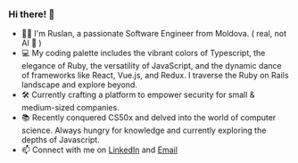 ### Hi there! 👋
- 🧑‍🌾 I'm Ruslan, a passionate Software Engineer from Moldova. ( real, not AI 🤖 )
- 💻 My coding palette includes the vibrant colors of Typescript, the elegance of Ruby, the versatility of JavaScript, and the dynamic dance of frameworks like React, Vue.js, and Redux. I traverse the Ruby on Rails landscape and explore beyond.
- 🛠️ Currently crafting a platform to empower security for small & medium-sized companies.
- 📚 Recently conquered CS50x and delved into the world of computer science. Always hungry for knowledge and currently exploring the depths of Javascript.
- 📫 Connect with me on [LinkedIn](https://www.linkedin.com/in/ruslan-coroliov/) and [Email](mailto:ruslan.coroliov+1@outlook.com)
